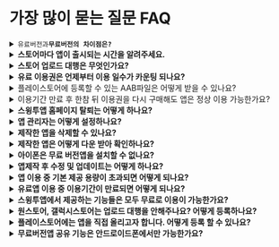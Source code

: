 # 가장 많이 묻는 질문 FAQ

<details>

<summary><code>유료버전과</code><strong><code>무료버전의 차이점은?</code></strong></summary>

**1)첫 번째는 **<mark style="color:red;">**\*중요\***</mark>** 스토어 배포(앱스토어, 플레이스토어 앱 출시)입니다.**

\-무료는 개인적인 용도로만 이용가능하며 스토어 출시가 불가한 버전입니다.(안드로이드폰 설치 파일로만 사용 가능)

\-유료버전은 플레이스토어, 앱스토어 등의 스토어 배포가 가능하기 때문에 스토어에 제작한 앱을 출시할 수 있습니다.

**2)두 번째는 용량의 차이가 있습니다.**

무료 버전은 기본 100MB 제공, 유료버전은 2GB에서 상품유형에 따라 50GB까지 제공됩니다.

**3)세번째는 게시판 제작 개수 및 그룹 채팅방 개설 수에 차이가 있습니다.**

무료 버전은 게시판 제작 수 30개, 그룹 채팅방은 1개 제작이 가능합니다.

유료버전은 게시판 제작 100개에서 \~ 무제한(상품유형에 따라), 그룹 채팅방은 5개\~무제한(상품유형에 따라)까지 제작 가능합니다,

**4)마지막으로 앱제작 갯수가 다릅니다.​**

유료이용자는 한 계정당 앱을 10개까지 만들 수 있으며, 무료이용자는 한 계정당 앱을 3개까지 만들 수 있습니다.

하지만 무료버전도 대부분의 기능은 사용할 수 있으니, 무료로 충분히 사용해보시고 필요할 경우 유료로 전환하세요^^

상세 내용은 스윙투앱 서비스 정책을 확인해주세요.

**☞** [**\[스윙투앱 서비스 이용방법\]**](https://wp.swing2app.co.kr/swinguse/)

</details>

<details>

<summary><strong>스토어마다 앱이 출시되는 시간을 알려주세요.</strong></summary>

**\[앱스토어]**

앱스토어 심사 기간 7일 소요

심사에서 문제가 없을 경우는 7일 내로 출시가 되지만 심사가 거절되는 경우가 많기 때문에 출시일은 더욱 늦어질 수 있습니다.

따라서 충분한 시간적 여유를 두고 신청해주시고, 앱 거절 사유 피드백을 반드시 확인해주시기 바랍니다.

**\[플레이스토어]**

플레이스토어 심사기간 7일 소요&#x20;

심사시 문제가 없을 경우 위의 심사 기간 후에 바로 출시가 되지만, 플레이스토어도 심사가 거절 될 경우 출시일을 더 늦어질 수 있습니다.

시간 여유를 두시고 신청해주세요.

</details>

<details>

<summary><strong>스토어 업로드 대행은 무엇인가요?</strong></summary>

유료버전의 앱(유료앱 이용권을 결제한 앱)은 플레이스토어, 앱스토어 등의 스토어에 출시하여 상용화 할 수 있게 됩니다.

이때 스토어에 직접 출시가 어려운 분들은 스윙으로 업로드 대행 신청을 할 수 있구요.

스윙투앱에서 대신하여 사용자분의 앱을 스토어에 올려드립니다.

**즉, 사용자분이 제작한 앱을 스토어에 대신 올려드리는 것을 업로드 대행이라고 합니다.**

따라서 **업로드 대행을 요청할 경우** [**스윙 결제 – 스윙 이용권, 티켓 구매 페이지**](http://www.swing2app.co.kr/view/shop\_list)[**에서** ](http://www.swing2app.co.kr/view/shop\_list)**\[앱스토어 업로드 티켓 20,000원], \[플레이스토어 업로드 티켓 10,000원]을 구매해서 신청해주시면 됩니다.**

구매 후 업로드 신청을 해주셔야 신청이 완료됩니다.

[**버전관리→앱제작이력 메뉴**](http://www.swing2app.co.kr/view/app\_work\_history)**로 이동한 뒤, 마켓등록란에 있는 \[플레이스토어 업로드 신청] or \[앱스토어 업로드 신청]버튼을 선택합니다.**

\*플레이스토어는 사용자 개인이 업로드가 가능하므로 직접 올릴 수 있는 경우 업로드 티켓을 구매하지 않으셔도 됩니다.

\*앱스토어는 사용자가 직접 올릴 수 없으며 반드시 업로드 대행으로만 출시가 가능합니다.

</details>

<details>

<summary><strong>유료 이용권은 언제부터 이용 일수가 카운팅 되나요?</strong></summary>

유료 이용권은 이용권을 **결제한 날부터 일수가 카운팅됩니다.**

예를 들어 3월 4일에 결제를 했다면 4일부터 이용기간이 시작되는 것이지요.

**스토에 앱을 올려야 할 경우, 앱제작이 완료 된 후에 유료이용권과 업로드 티켓을 구매해주세요.**

</details>

<details>

<summary>플레이스토어에 등록할 수 있는 AAB파일은 어떻게 받을 수 있나요?</summary>

AAB파일은 무료버전앱에서는 제공되지 않으며, 유료앱 이용권을 구매한 유료버전앱에서만 제공됩니다.

(무료버전앱 사용자는 APK파일로만 제공)

스윙투앱에서 제공하는 유료앱 이용권 구매 후 앱 업데이트를 한번 더 해주세요. \*앱제작에서 \[앱 업데이트 버튼] 선택

제작이 완료되면, 앱운영→ 버전관리→ 앱제작이력 페이지에 AAB파일 받기 버튼이 생성됩니다.

</details>

<details>

<summary>이용기간 만료 후 한참 뒤 이용권을 다시 구매해도 앱은 정상 이용 가능한가요?</summary>

네 이용기간이 만료되어도 앱이 삭제되는 것은 아니기 때문에 나중에 구매하셔도 됩니다.

앱은 무료버전으로 전환됩니다.

<mark style="color:red;">\*무료버전 전환시 앱스토어, 플레이스토어에서 앱을 다운 받은 사용자는 앱 이용이 불가함</mark>

나중에 다시 이용권을 구매하시면 앱은 자동 복구되어 정상적으로 이용할 수 있구요.

스토어에서 앱을 다운받았던 사용자들의 앱도 정상 복구됩니다.

다만 앱스토어, 플레이스토어 등의 앱 출시 후에 잘 이용이 되고 있는지 불시 필터링 검사를 합니다.

이때 <mark style="color:red;">앱 이용이 중단되어 있으면 정상적인 앱이 아니라고 판단하여 스토어에서 삭제해버리니, 이용기간이 종료되면 되도록 빨리 이용권을 재구매하여 이용을 연장해주시는 것이 좋습니다.</mark>

스토어에서 앱이 삭제되면 경우에 따라 앱을 다시 복원하는 것이 어려울 수 있으며, 기존 사용자들도 모두 잃게 됩니다.



</details>

<details>

<summary><strong>스윙투앱 홈페이지 탈퇴는 어떻게 하나요?</strong></summary>

회원탈퇴는 스윙 홈페이지 앱운영 페이지의 오른쪽 상단 프로필 선택 → 내정보 수정 →회원탈퇴 선택해주시면 됩니다.&#x20;

<img src="../.gitbook/assets/회원탈퇴.png" alt="" data-size="original">

탈퇴하신 아이디는 복구가 불가능하며, 추후 같은 아이디로 재가입 할 수 없습니다.

회원탈퇴시 제작한 앱, 컨텐츠가 모두 삭제되오니 신중하게 선택하시기 바랍니다.

</details>

<details>

<summary><strong>앱 관리자는 어떻게 설정하나요?</strong></summary>

앱을 제작한 제작자라도 **관리자로 등급을 변경해주셔야만 관리자 권한으로 앱을 이용**할 수 있습니다.

**\[앱 관리자 설정방법]**

1.앱에서 회원가입 먼저 해주세요.

2.스윙 홈페이지에서 → 앱운영페이지 →푸시&회원 → 회원조회 페이지 이동 합니다.

3.회원조회 페이지에서 관리자로 변경할 해당 회원을 선택 후 → 현재 그룹 정보의 ‘사용자’에서 → ‘관리자’로 선택한 뒤 \[그룹변경하기] 버튼을 선택합니다.

\+변경하기를 완료하면 관리자 등급 변경 완료됩니다. \~!!

☞ [**\[앱 관리자 설정방법 확인하기\]**](../manual/appmanage/pushmember/appmaster.md)

</details>

<details>

<summary><strong>제작한 앱을 삭제할 수 있나요?</strong></summary>

네, 제작한 앱을 직접 삭제 할 수 있습니다.&#x20;

앱제거는 [**앱운영 페이지 → 내메뉴 → \[보유앱관리\]**](http://www.swing2app.co.kr/view/app\_stat) 페이지로 가시면 **\[앱제거]** 버튼이 있어요.

해당 버튼을 선택해서 앱을 삭제할 수 있어요.

<mark style="color:red;">**\[주의사항]**</mark>

\* 제작한 앱이 2개 이상일 때 삭제할 수 있어요.

\*삭제된 앱은 다시 복원되지 않으니 신중히 생각해서 진행해주세요.

\*유료이용자분들은 유료기간이 끝나기 전까지 앱이 제거되지 않도록 해놓았으니 유념해주세요.

</details>

<details>

<summary><strong>제작한 앱은 어떻게 다운 받아 확인하나요?</strong></summary>

\*제작한 앱을 핸드폰에 다운 받아 확인할 수 있는 방법은 2가지 입니다.

\*안드로이드폰은 핸드폰에서 앱을 설치하여 확인 가능하며, 아이폰에서는 미리보기로 이용 가능합니다.

**1) 앱미리보기 확인**

![](../.gitbook/assets/앱미리보기-1.png)

앱스토어, 플레이스토어에서 \[스윙투앱] 공식앱을 다운 받아주세요.

앱 실행 후 → 카테고리 상단 \[앱 미리보기] 메뉴 선택 → 관리자 로그인 창에서 스윙투앱에 가입하신 계정으로 로그인해주세요.

앱 미리보기에서 스윙투앱에서 제작한 앱 목록을 확인할 수 있습니다.

**-아이폰: 미리보기 버튼을 눌러서 확인 가능**

**-안드로이드 : 미리보기 or 앱 다운로드 확인 가능**

\*아이폰은 미리보기만 되고 다운은 되지 않으니 유의해주세요.&#x20;

(푸시, 웹뷰로 제작한 앱은 아이폰에서는 확인 할 수 없습니다)



**2) 안드로이드폰 APK파일 설치 \*안드로이드폰에서만 가능**

앱제작요청을 하시면 사용자로 메일로 APK파일이 발송됩니다.

핸드폰으로 APK 파일을 다운받아서 앱을 설치할 수 있구요.

스윙 [앱운영 페이지 → 버전관리 →앱제작이](https://www.swing2app.co.kr/view/app\_work\_history)력 에서도 APK파일을 다운받을 수 있습니다.

</details>

<details>

<summary><strong>아이폰은 무료 버전앱을 설치할 수 없나요?</strong></summary>

네 아이폰은 무료버전앱 설치 및 다운이 불가합니다.

스윙투앱에서 제작한 무료버전의 앱은 안드로이드폰에서만 다운받아 설치할 수 있습니다.

**아이폰은 애플 정책상 공식 앱스토에서 다운 받은 앱만 이용할 수 있습니다.**

**유료앱 이용권을 구매한 유료버전앱이라도, 앱스토어에 출시하지 않으면 앱 이용이 불가합니다.**

**-일반 프로토타입으로 제작하셨다면, 아이폰 앱 미리보기로 앱을 확인할 수 있습니다.**

\* 미리보기 제공, 앱설치 용도가 아닙니다

**\[스윙 미리보기 이용 방법]**

1\)앱스토어에서 \[스윙투앱] 공식앱을 다운 받아주세요.

2\)앱 실행 후 → 카테고리 상단 \[앱 미리보기] 메뉴 선택 → 관리자 로그인 창에서 스윙투앱에 가입하신 계정으로 로그인해주세요.

3\)앱 미리보기에서 스윙투앱에서 제작한 앱 목록을 확인할 수 있습니다.

\*단 프로토타입- 푸시, 웹뷰로 제작된 앱은 스윙 미리보기로 확인할 수 없습니다.

\*웹사이트를 연결한 웹앱- 웹뷰, 푸시앱은 웹앱브라우저 어플을 이용해 확인해주세요.

[스윙투앱 브라우저 앱 이용방법](https://documentation.swing2app.co.kr/manual/webappconverter)

</details>

<details>

<summary><strong>앱제작 후 수정 및 업데이트는 어떻게 하나요?</strong></summary>

스윙투앱은 앱 수정 및 업데이트 제한이 없으며 자유롭게 컨텐츠를 수정하여 이용할 수 있습니다.

앱 컨텐츠를 수정(업데이트)하는 작업 페이지가 따로 있는 것이 아니기 때문에, 수정을 할 때도 동일하게 \[앱제작 페이지]로 들어가서 진행해주세요.

기존에 제작된 앱에 덮어서 업데이트를 계속 하실 수 있구요.

저장한 후 \[**앱 업데이트**] 버튼을 누르면 새 버전으로 다시 업데이트되어 재제작이 됩니다.

</details>

<details>

<summary><strong>앱 이용 중 기본 제공 용량이 초과되면 어떻게 되나요?</strong></summary>

**용량이 초과되면, 용량 초과일 기준 3일 이후에는 앱 이용이 정지됩니다.**

**\*용량이 초과되면 메일, 문자로 알려드립니다. (문자메시지는 번호 등록시에만 발송)**

용량초과로 인한 앱 정지는 이용기간이 만료되는 것과 동일한데요.

앱이 삭제되지는 않지만 앱을 실행 했을때 ‘유료 이용기간이 만료되었습니다.’ 라는 메시지가 뜨며 앱이 자동 정지됩니다.

기존에 마켓에서 앱을 다운받았던 사용자 역시 해당 메시지가 뜨면서 앱 이용이 제한됩니다.

**\*유료 사용자의 경우 용량이 초과되면 유료앱 이용기간이 남아 있어도 앱 이용이 정지되니 주의해주시기 바랍니다.**

따라서 용량이 초과되기 전 부족한 용량만큼을 별도 용량 추가 상품을 구입하여 적용해주시구요.

**☞** [**\[스윙 결제페이지 이동\]**](http://www.swing2app.co.kr/view/shop\_list)

앱운영 페이지 → 서비스관리 → 리소스관리 페이지에서 필요 없는 게시물을 삭제하여 용량을 확보할 수도 있습니다.

**☞** [**\[리소스관리 이용방법 보러가기\]**](https://wp.swing2app.co.kr/documentation/appmanage/service/capacity-management/)

</details>

<details>

<summary><strong>유료앱 이용 중 이용기간이 만료되면 어떻게 되나요?</strong></summary>

**유료앱 이용기간 만료 후 다시 이용권을 결제 하지 않으면, 앱 이용이 정지됩니다.**

스토어에 출시된 앱이 삭제되거나 없어지지는 않지만,  **앱을 초기에 실행했을때 ‘이용기간이 만료되었습니다.’ 라는 메시지가 뜨며 앱이 실행되지 않습니다.**

**기존에 스토에서 앱을 다운받았던 사용자 역시 해당 메시지가 뜨면서 앱 이용이 제한됩니다.**

다시 이용권을 결제하시면 해당 메시지가 뜨지 않고, 정상적으로 앱을 다시 이용할 수 있습니다.

**\[이용기간 만료 메시지창]**

<img src="../.gitbook/assets/이용기간만료.jpg" alt="" data-size="original">

다시 무료로 앱을 사용하길 원할 경우 기간 종료 후에 기존에 핸드폰에 설치된 앱을 삭제하고 앱을 새 버전으로 다시 제작해주세요.

유료이용기간이 종료된 이후부터 해당 버전은 무료버전이기 때문에 무료앱으로 사용하실 수 있습니다.

단. 무료앱으로 전환되는 것이기 때문에 스토어 배포는 불가합니다.

</details>

<details>

<summary><strong>스윙투앱에서 제공하는 기능들은 모두 무료로 이용이 가능한가요?</strong></summary>

**네 무료로 모두 이용하실 수 있습니다.**

스윙투은 앱제작 및 앱운영이 모두 무료로 제공됩니다.

따라서 사용자분들은 이용제한 없이 무료로 모든 기능들을 이용해주시면 됩니다.

</details>

<details>

<summary><strong>원스토어, 갤럭시스토어는 업로드 대행을 안해주나요? 어떻게 등록하나요?</strong></summary>

네 원스토어와 갤럭시스토어 스윙투앱에서 업로드 대행을 하지 않습니다.

사용자분이 직접 출시 진행해주셔야 합니다.

원스토어, 갤럭시스토어 앱 등록방법은 당사 매뉴얼로도 제공해드리고 있으니 보시면서 진행해주시기 바랍니다.

**☞** [**\[원스토어 앱 출시 방법 보러가기\]**](https://wp.swing2app.co.kr/knowledgebase/onestore/)

**☞**[**\[갤럭시스토어 앱 출시 방법 보러가기\]**](https://wp.swing2app.co.kr/knowledgebase/galaxystore/)

</details>

<details>

<summary><strong>플레이스토어에는 앱을 직접 올리고자 합니다. 어떻게 등록 할 수 있나요?</strong></summary>

앱제작 완료 후, 유료앱 이용권 구매 후 AAB파일을 등록하여 올릴 수 있습니다.

플레이스토어 앱 등록(출시)방법은 매뉴얼로 제공해드리고 있습니다. (플레이스토어 앱 등록에 관련된 상담은 해드리지 않습니다)

매뉴얼 보시면서 진행해주시기 바랍니다.

**☞** [**\[플레이스토어 앱 출시방법\]**](https://wp.swing2app.co.kr/knowledgebase/playstore-apprelease/)

</details>

<details>

<summary><strong>무료버전앱 공유 기능은 안드로이드폰에서만 가능한가요?</strong></summary>

네 무료버전앱에서의 공유하기(앱 공유, 게시판, 게시물 공유 등)기능은 안드로이드폰에서만 가능합니다.

안드로이드 ↔ 안드로이드 폰으로만 공유가 가능합니다.

아이폰은 무료버전앱 설치가 되지 않기 때문에 공유 기능을 이용할 수 없습니다. 앱스토어에 출시 후 이용 가능합니다.

</details>




